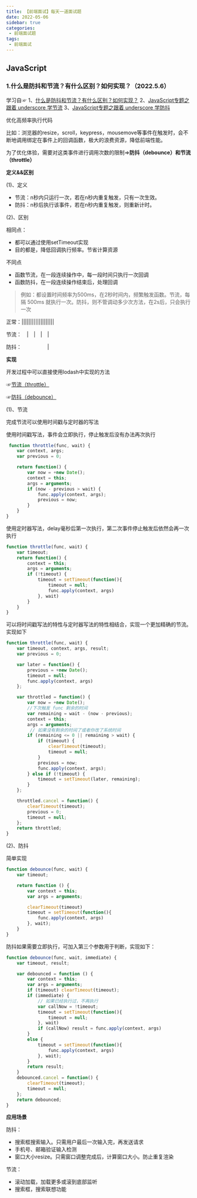 ```yaml
---
title: 【前端面试】每天一道面试题
date: 2022-05-06
sidebar: true
categories:
 - 前端面试题
tags:
 - 前端面试
---
```


## JavaScript

### 1.什么是防抖和节流？有什么区别？如何实现？（2022.5.6）

学习自☞
1、[什么是防抖和节流？有什么区别？如何实现？](https://vue3js.cn/interview/JavaScript/debounce_throttle.html)
2、[JavaScript专题之跟着 underscore 学节流](https://github.com/mqyqingfeng/Blog/issues/26)
3、[JavaScript专题之跟着 underscore 学防抖](https://github.com/mqyqingfeng/Blog/issues/22)

优化高频率执行代码

比如：浏览器的resize，scroll，keypress，mousemove等事件在触发时，会不断地调用绑定在事件上的回调函数，极大的浪费资源，降低前端性能。

为了优化体验，需要对这类事件进行调用次数的限制=>**防抖（debounce）和节流（throttle）**

**定义&&区别**

(1)、定义

- 节流：n秒内只运行一次，若在n秒内重复触发，只有一次生效。
- 防抖：n秒后执行该事件，若在n秒内重复触发，则重新计时。

(2)、区别

相同点：

- 都可以通过使用setTimeout实现
- 目的都是，降低回调执行频率。节省计算资源

不同点

- 函数节流，在一段连续操作中，每一段时间只执行一次回调
- 函数防抖，在一段连续操作结束后，处理回调

>例如：都设置时间频率为500ms，在2秒时间内，频繁触发函数。节流，每隔 500ms 就执行一次。防抖，则不管调动多少次方法，在2s后，只会执行一次

正常：|||||||||||||||||||

节流：&emsp;|&emsp;|&emsp;|&emsp;|

防抖：&emsp;&emsp;&emsp;&emsp;&emsp;|

**实现**

开发过程中可以直接使用lodash中实现的方法

☞[节流（throttle）](https://www.lodashjs.com/docs/lodash.throttle#_throttlefunc-wait0-options)

☞[防抖（debounce）](https://www.lodashjs.com/docs/lodash.debounce#_debouncefunc-wait0-options)

(1)、节流

完成节流可以使用时间戳与定时器的写法

使用时间戳写法，事件会立即执行，停止触发后没有办法再次执行

```js
 function throttle(func, wait) {
    var context, args;
    var previous = 0;

    return function() {
        var now = +new Date();
        context = this;
        args = arguments;
        if (now - previous > wait) {
            func.apply(context, args);
            previous = now;
        }
    }
}
```

使用定时器写法，delay毫秒后第一次执行，第二次事件停止触发后依然会再一次执行

```js
function throttle(func, wait) {
    var timeout;
    return function() {
        context = this;
        args = arguments;
        if (!timeout) {
            timeout = setTimeout(function(){
                timeout = null;
                func.apply(context, args)
            }, wait)
        }
    }
}
```

可以将时间戳写法的特性与定时器写法的特性相结合，实现一个更加精确的节流。实现如下

```js
function throttle(func, wait) {
    var timeout, context, args, result;
    var previous = 0;

    var later = function() {
        previous = +new Date();
        timeout = null;
        func.apply(context, args)
    };

    var throttled = function() {
        var now = +new Date();
        //下次触发 func 剩余的时间
        var remaining = wait - (now - previous);
        context = this;
        args = arguments;
         // 如果没有剩余的时间了或者你改了系统时间
        if (remaining <= 0 || remaining > wait) {
            if (timeout) {
                clearTimeout(timeout);
                timeout = null;
            }
            previous = now;
            func.apply(context, args);
        } else if (!timeout) {
            timeout = setTimeout(later, remaining);
        }
    };

    throttled.cancel = function() {
        clearTimeout(timeout);
        previous = 0;
        timeout = null;
    };
    return throttled;
}
```

(2)、防抖

简单实现

```js
function debounce(func, wait) {
    var timeout;

    return function () {
        var context = this;
        var args = arguments;

        clearTimeout(timeout)
        timeout = setTimeout(function(){
            func.apply(context, args)
        }, wait);
    }
}

```

防抖如果需要立即执行，可加入第三个参数用于判断，实现如下：

```js
function debounce(func, wait, immediate) {
    var timeout, result;

    var debounced = function () {
        var context = this;
        var args = arguments;
        if (timeout) clearTimeout(timeout);
        if (immediate) {
            // 如果已经执行过，不再执行
            var callNow = !timeout;
            timeout = setTimeout(function(){
                timeout = null;
            }, wait)
            if (callNow) result = func.apply(context, args)
        }
        else {
            timeout = setTimeout(function(){
                func.apply(context, args)
            }, wait);
        }
        return result;
    }
    debounced.cancel = function() {
        clearTimeout(timeout);
        timeout = null;
    };
    return debounced;
}

```

**应用场景**

防抖：

- 搜索框搜索输入。只需用户最后一次输入完，再发送请求
- 手机号、邮箱验证输入检测
- 窗口大小resize。只需窗口调整完成后，计算窗口大小。防止重复渲染

节流：

- 滚动加载，加载更多或滚到底部监听
- 搜索框，搜索联想功能